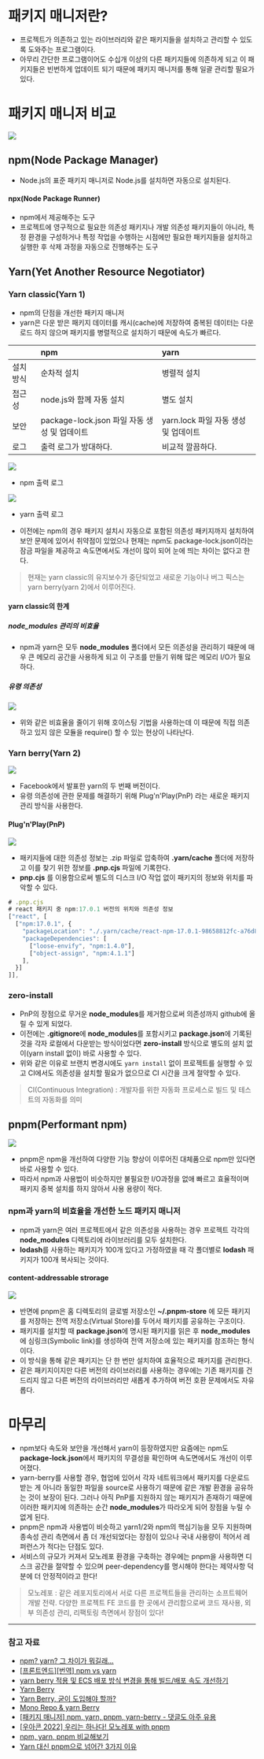 # 패키지 매니저란?

- 프로젝트가 의존하고 있는 라이브러리와 같은 패키지들을 설치하고 관리할 수 있도록 도와주는 프로그램이다.
- 아무리 간단한 프로그램이어도 수십개 이상의 다른 패키지들에 의존하게 되고 이 패키지들은 빈번하게 업데이트 되기 때문에 패키지 매니저를 통해 일괄 관리할 필요가 있다.


# 패키지 매니저 비교

![](https://img1.daumcdn.net/thumb/R1280x0/?scode=mtistory2&fname=https%3A%2F%2Fblog.kakaocdn.net%2Fdn%2FbEtcK3%2FbtsjQiUVLQo%2FlueK1SOyrQ3VGgKSek7tlK%2Fimg.png)

## npm(Node Package Manager)

- Node.js의 표준 패키지 매니저로 Node.js를 설치하면 자동으로 설치된다.

#### npx(Node Package Runner)

- npm에서 제공해주는 도구
- 프로젝트에 영구적으로 필요한 의존성 패키지나 개발 의존성 패키지들이 아니라, 특정 환경을 구성하거나 특정 작업을 수행하는 시점에만 필요한 패키지들을 설치하고 실행한 후 삭제 과정을 자동으로 진행해주는 도구

## Yarn(Yet Another Resource Negotiator)

### Yarn classic(Yarn 1)

- npm의 단점을 개선한 패키지 매니저
- yarn은 다운 받은 패키지 데이터를 캐시(cache)에 저장하여 중복된 데이터는 다운로드 하지 않으며 패키지를 병렬적으로 설치하기 때문에 속도가 빠르다.

|          | npm                                          | yarn                                 |
|:-------- |:-------------------------------------------- |:------------------------------------ |
| 설치방식 | 순차적 설치                                  | 병렬적 설치                          |
| 접근성   | node.js와 함께 자동 설치                     | 별도 설치                            |
| 보안     | package-lock.json 파일 자동 생성 및 업데이트 | yarn.lock 파일 자동 생성 및 업데이트 |
| 로그     | 출력 로그가 방대하다.                        | 비교적 깔끔하다.                                     |


![](https://img1.daumcdn.net/thumb/R1280x0/?scode=mtistory2&fname=https%3A%2F%2Fblog.kakaocdn.net%2Fdn%2FbOep0x%2FbtsjRh2vQdH%2Fdv8w8lHEKA15w4d54gqcAk%2Fimg.png)
- npm 출력 로그

![](https://img1.daumcdn.net/thumb/R1280x0/?scode=mtistory2&fname=https%3A%2F%2Fblog.kakaocdn.net%2Fdn%2Fdr4RbM%2FbtsjJThMHQH%2FRfmciOkmcMGKhFIpM4LkG1%2Fimg.png)
- yarn 출력 로그

- 이전에는 npm의 경우 패키지 설치시 자동으로 포함된 의존성 패키지까지 설치하여 보안 문제에 있어서 취약점이 있었으나 현재는 npm도 package-lock.json이라는 잠금 파일을 제공하고 속도면에서도 개선이 많이 되어 눈에 띄는 차이는 없다고 한다.

> 현재는 yarn classic의 유지보수가 중단되었고 새로운 기능이나 버그 픽스는 yarn berry(yarn 2)에서 이루어진다.


#### yarn classic의 한계

##### node_modules 관리의 비효율

- npm과 yarn은 모두 **node_modules** 폴더에서 모든 의존성을 관리하기 때문에 매우 큰 메모리 공간을 사용하게 되고 이 구조를 만들기 위해 많은 메모리 I/O가 필요하다.


##### 유령 의존성

![](https://img1.daumcdn.net/thumb/R1280x0/?scode=mtistory2&fname=https%3A%2F%2Fblog.kakaocdn.net%2Fdn%2FdDzsVw%2FbtsjPsqeJNc%2FeAxPGt0DhLFzinQSOQrZIK%2Fimg.png)

- 위와 같은 비효율을 줄이기 위해 호이스팅 기법을 사용하는데 이 때문에 직접 의존하고 있지 않은 모듈을 require() 할 수 있는 현상이 나타난다.


### Yarn berry(Yarn 2)

![](https://img1.daumcdn.net/thumb/R1280x0/?scode=mtistory2&fname=https%3A%2F%2Fblog.kakaocdn.net%2Fdn%2FcTRwmZ%2FbtsjIKlakTS%2F2Wrufu5VfhvWnR1jdfJVRk%2Fimg.png)

- Facebook에서 발표한 yarn의 두 번째 버전이다.
- 유령 의존성에 관한 문제를 해결하기 위해 Plug'n'Play(PnP) 라는 새로운 패키지 관리 방식을 사용한다.

#### Plug'n'Play(PnP)

![](https://img1.daumcdn.net/thumb/R1280x0/?scode=mtistory2&fname=https%3A%2F%2Fblog.kakaocdn.net%2Fdn%2Fck1H4U%2FbtsjPscI4Mh%2FoVwKqAQbfKAyqzKP34gKLk%2Fimg.png)

- 패키지들에 대한 의존성 정보는 .zip 파일로 압축하여 **.yarn/cache** 폴더에 저장하고 이를 찾기 위한 정보를 **.pnp.cjs** 파일에 기록한다.
- **pnp.cjs** 를 이용함으로써 별도의 디스크 I/O 작업 없이 패키지의 정보와 위치를 파악할 수 있다.

```javascript
# .pnp.cjs
# react 패키지 중 npm:17.0.1 버전의 위치와 의존성 정보
["react", [
  ["npm:17.0.1", {
    "packageLocation": "./.yarn/cache/react-npm-17.0.1-98658812fc-a76d86ec97.zip/node_modules/react/",
    "packageDependencies": [
      ["loose-envify", "npm:1.4.0"],
      ["object-assign", "npm:4.1.1"]
    ],
  }]
]],
```


### zero-install

- PnP의 장점으로 무거운 **node_modules**를 제거함으로써 의존성까지 github에 올릴 수 있게 되었다.
- 이전에는 **.gitignore**에 **node_modules**를 포함시키고 **package.json**에 기록된 것을 각자 로컬에서 다운받는 방식이었다면 **zero-install** 방식으로 별도의 설치 없이(yarn install 없이) 바로 사용할 수 있다.
- 위와 같은 이유로 브랜치 변경시에도 `yarn install` 없이 프로젝트를 실행할 수 있고 CI에서도 의존성을 설치할 필요가 없으므로 CI 시간을 크게 절약할 수 있다.

> CI(Continuous Integration) : 개발자를 위한 자동화 프로세스로 빌드 및 테스트의 자동화를 의미



## pnpm(Performant npm)

![](https://img1.daumcdn.net/thumb/R1280x0/?scode=mtistory2&fname=https%3A%2F%2Fblog.kakaocdn.net%2Fdn%2FbpoISk%2FbtsjRX3QWKs%2FowhgbA6ppbGTNsadIHkyKK%2Fimg.png)

- pnpm은 npm을 개선하여 다양한 기능 향상이 이루어진 대체품으로 npm만 있다면 바로 사용할 수 있다.
- 따라서 npm과 사용법이 비슷하지만 불필요한 I/O과정을 없애 빠르고 효율적이며 패키지 중복 설치를 하지 않아서 사용 용량이 적다.

### npm과 yarn의 비효율을 개선한 노드 패키지 매니저

- npm과 yarn은 여러 프로젝트에서 같은 의존성을 사용하는 경우 프로젝트 각각의 **node_modules** 디렉토리에 라이브러리를 모두 설치한다.
- **lodash**를 사용하는 패키지가 100개 있다고 가정하였을 때 각 폴더별로 **lodash** 패키지가 100개 복사되는 것이다. 

#### content-addressable strorage

![](https://img1.daumcdn.net/thumb/R1280x0/?scode=mtistory2&fname=https%3A%2F%2Fblog.kakaocdn.net%2Fdn%2FbkKPeW%2FbtsjOpA47iQ%2Fz6evu0Xl1KBNbWbWdaxiw1%2Fimg.png)

- 반면에 pnpm은 홈 디렉토리의 글로벌 저장소인 **~/.pnpm-store** 에 모든 패키지를 저장하는 전역 저장소(Virtual Store)를 두어서 패키지를 공유하는 구조이다. 
- 패키지를 설치할 때 **package.json**에 명시된 패키지를 읽은 후 **node_modules**에 심링크(Symbolic link)를 생성하여 전역 저장소에 있는 패키지를 참조하는 형식이다.
- 이 방식을 통해 같은 패키지는 단 한 번만 설치하여 효율적으로 패키지를 관리한다.
- 같은 패키지이지만 다른 버전의 라이브러리를 사용하는 경우에는 기존 패키지를 건드리지 않고 다른 버전의 라이브러리만 새롭게 추가하여 버전 호환 문제에서도 자유롭다.


# 마무리

- npm보다 속도와 보안을 개선해서 yarn이 등장하였지만 요즘에는 npm도 **package-lock.json**에서 패키지의 무결성을 확인하며 속도면에서도 개선이 이루어졌다.
- yarn-berry를 사용할 경우, 협업에 있어서 각자 네트워크에서 패키지를 다운로드 받는 게 아니라 동일한 파일을 source로 사용하기 때문에 같은 개발 환경을 공유하는 것이 보장이 된다. 그러나 아직 PnP를 지원하지 않는 패키지가 존재하기 때문에 이러한 패키지에 의존하는 순간 **node_modules**가 따라오게 되어 장점을 누릴 수 없게 된다.
- pnpm은 npm과 사용법이 비슷하고 yarn1/2와 npm의 핵심기능을 모두 지원하며 종속성 관리 측면에서 좀 더 개선되었다는 장점이 있으나 국내 사용량이 적어서 레퍼런스가 적다는 단점도 있다.
- 서비스의 규모가 커져서 모노레포 환경을 구축하는 경우에는 pnpm을 사용하면 디스크 공간을 절약할 수 있으며 peer-dependency를 명시해야 한다는 제약사항 덕분에 더 안정적이라고 한다!


> 모노레포 : 같은 레포지토리에서 서로 다른 프로젝트들을 관리하는 소프트웨어 개발 전략. 다양한 프로젝트 FE 코드를 한 곳에서 관리함으로써 코드 재사용, 외부 의존성 관리, 리팩토링 측면에서 장점이 있다!

---

### 참고 자료

- [npm? yarn? 그 차이가 뭐길래...](https://seogeurim.tistory.com/12)
- [\[프론트엔드\]\[번역\] npm vs yarn](https://velog.io/@gouz7514/%ED%94%84%EB%A1%A0%ED%8A%B8%EC%97%94%EB%93%9C%EB%B2%88%EC%97%AD-npm-vs-yarn)
- [yarn berry 적용 및 ECS 배포 방식 변경을 통해 빌드/배포 속도 개선하기](https://medium.com/wantedjobs/yarn-berry-%EC%A0%81%EC%9A%A9-%EB%B0%8F-ecs-%EB%B0%B0%ED%8F%AC-%EB%B0%A9%EC%8B%9D-%EB%B3%80%EA%B2%BD%EC%9D%84-%ED%86%B5%ED%95%B4-%EB%B9%8C%EB%93%9C-%EB%B0%B0%ED%8F%AC-%EC%86%8D%EB%8F%84-%EA%B0%9C%EC%84%A0%ED%95%98%EA%B8%B0-535a8adff677)
- [Yarn Berry](https://beomy.github.io/tech/etc/yarn-berry/)
- [Yarn Berry, 굳이 도입해야 할까?](https://medium.com/teamo2/yarn-berry-%EA%B5%B3%EC%9D%B4-%EB%8F%84%EC%9E%85%ED%95%B4%EC%95%BC-%ED%95%A0%EA%B9%8C-d6221b9beca6)
- [Mono Repo & yarn Berry](https://www.nextree.io/monorepo-yarn-berry/)
- [\[패키지 매니저\] npm, yarn, pnpm, yarn-berry - 댓글도 아주 유용](https://velog.io/@seobbang/%ED%8C%A8%ED%82%A4%EC%A7%80-%EB%A7%A4%EB%8B%88%EC%A0%80-npm-yarn-pnpm-yarn-berry)
- [\[우아콘 2022\] 우리는 하나다! 모노레포 with pnpm](https://velog.io/@dbwjd5864/%EC%9A%B0%EC%95%84%EC%BD%98-2022-%EC%9A%B0%EB%A6%AC%EB%8A%94-%ED%95%98%EB%82%98%EB%8B%A4-%EB%AA%A8%EB%85%B8%EB%A0%88%ED%8F%AC-with-pnpm)
- [npm, yarn, pnpm 비교해보기](https://yceffort.kr/2022/05/npm-vs-yarn-vs-pnpm)
- [Yarn 대신 pnpm으로 넘어간 3가지 이유](https://hiddenest.dev/yarn-pnpm-3)